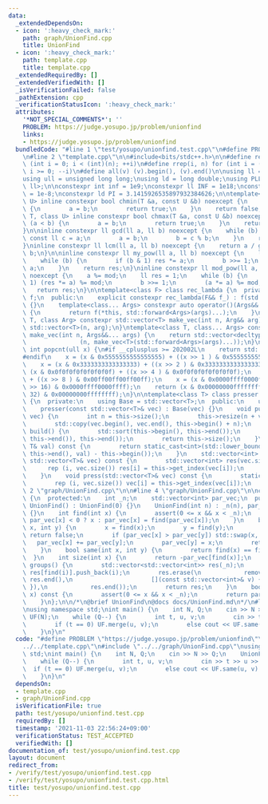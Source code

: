 ```yaml
---
data:
  _extendedDependsOn:
  - icon: ':heavy_check_mark:'
    path: graph/UnionFind.cpp
    title: UnionFind
  - icon: ':heavy_check_mark:'
    path: template.cpp
    title: template.cpp
  _extendedRequiredBy: []
  _extendedVerifiedWith: []
  _isVerificationFailed: false
  _pathExtension: cpp
  _verificationStatusIcon: ':heavy_check_mark:'
  attributes:
    '*NOT_SPECIAL_COMMENTS*': ''
    PROBLEM: https://judge.yosupo.jp/problem/unionfind
    links:
    - https://judge.yosupo.jp/problem/unionfind
  bundledCode: "#line 1 \"test/yosupo/unionfind.test.cpp\"\n#define PROBLEM \"https://judge.yosupo.jp/problem/unionfind\"\
    \n#line 2 \"template.cpp\"\n\n#include<bits/stdc++.h>\n\n#define rep(i, n) for\
    \ (int i = 0; i < (int)(n); ++i)\n#define rrep(i, n) for (int i = (int)(n) - 1;\
    \ i >= 0; --i)\n#define all(v) (v).begin(), (v).end()\n\nusing ll = long long;\n\
    using ull = unsigned long long;\nusing ld = long double;\nusing PLL = std::pair<ll,\
    \ ll>;\n\nconstexpr int inf = 1e9;\nconstexpr ll INF = 1e18;\nconstexpr ld EPS\
    \ = 1e-8;\nconstexpr ld PI = 3.1415926535897932384626;\n\ntemplate<class T, class\
    \ U> inline constexpr bool chmin(T &a, const U &b) noexcept {\n    if (a > b)\
    \ {\n        a = b;\n        return true;\n    }\n    return false;\n}\ntemplate<class\
    \ T, class U> inline constexpr bool chmax(T &a, const U &b) noexcept {\n    if\
    \ (a < b) {\n        a = b;\n        return true;\n    }\n    return false;\n\
    }\n\ninline constexpr ll gcd(ll a, ll b) noexcept {\n    while (b) {\n       \
    \ const ll c = a;\n        a = b;\n        b = c % b;\n    }\n    return a;\n\
    }\ninline constexpr ll lcm(ll a, ll b) noexcept {\n    return a / gcd(a, b) *\
    \ b;\n}\n\ninline constexpr ll my_pow(ll a, ll b) noexcept {\n    ll res = 1;\n\
    \    while (b) {\n        if (b & 1) res *= a;\n        b >>= 1;\n        a *=\
    \ a;\n    }\n    return res;\n}\ninline constexpr ll mod_pow(ll a, ll b, ll mod)\
    \ noexcept {\n    a %= mod;\n    ll res = 1;\n    while (b) {\n        if (b &\
    \ 1) (res *= a) %= mod;\n        b >>= 1;\n        (a *= a) %= mod;\n    }\n \
    \   return res;\n}\n\ntemplate<class F> class rec_lambda {\n  private:\n    F\
    \ f;\n  public:\n    explicit constexpr rec_lambda(F&& f_) : f(std::forward<F>(f_))\
    \ {}\n    template<class... Args> constexpr auto operator()(Args&&... args) const\
    \ {\n        return f(*this, std::forward<Args>(args)...);\n    }\n};\n\ntemplate<class\
    \ T, class Arg> constexpr std::vector<T> make_vec(int n, Arg&& arg) {\n    return\
    \ std::vector<T>(n, arg);\n}\ntemplate<class T, class... Args> constexpr auto\
    \ make_vec(int n, Args&&... args) {\n    return std::vector<decltype(make_vec<T>(args...))>\n\
    \               (n, make_vec<T>(std::forward<Args>(args)...));\n}\n\ninline constexpr\
    \ int popcnt(ull x) {\n#if __cplusplus >= 202002L\n    return std::popcount(x);\n\
    #endif\n    x = (x & 0x5555555555555555) + ((x >> 1 ) & 0x5555555555555555);\n\
    \    x = (x & 0x3333333333333333) + ((x >> 2 ) & 0x3333333333333333);\n    x =\
    \ (x & 0x0f0f0f0f0f0f0f0f) + ((x >> 4 ) & 0x0f0f0f0f0f0f0f0f);\n    x = (x & 0x00ff00ff00ff00ff)\
    \ + ((x >> 8 ) & 0x00ff00ff00ff00ff);\n    x = (x & 0x0000ffff0000ffff) + ((x\
    \ >> 16) & 0x0000ffff0000ffff);\n    return (x & 0x00000000ffffffff) + ((x >>\
    \ 32) & 0x00000000ffffffff);\n}\n\ntemplate<class T> class presser : public std::vector<T>\
    \ {\n  private:\n    using Base = std::vector<T>;\n  public:\n    using Base::Base;\n\
    \    presser(const std::vector<T>& vec) : Base(vec) {}\n    void push(const std::vector<T>&\
    \ vec) {\n        int n = this->size();\n        this->resize(n + vec.size());\n\
    \        std::copy(vec.begin(), vec.end(), this->begin() + n);\n    }\n    int\
    \ build() {\n        std::sort(this->begin(), this->end());\n        this->erase(std::unique(this->begin(),\
    \ this->end()), this->end());\n        return this->size();\n    }\n    int get_index(const\
    \ T& val) const {\n        return static_cast<int>(std::lower_bound(this->begin(),\
    \ this->end(), val) - this->begin());\n    }\n    std::vector<int> pressed(const\
    \ std::vector<T>& vec) const {\n        std::vector<int> res(vec.size());\n  \
    \      rep (i, vec.size()) res[i] = this->get_index(vec[i]);\n        return res;\n\
    \    }\n    void press(std::vector<T>& vec) const {\n        static_assert(std::is_integral<T>::value);\n\
    \        rep (i, vec.size()) vec[i] = this->get_index(vec[i]);\n    }\n};\n#line\
    \ 2 \"graph/UnionFind.cpp\"\n\n#line 4 \"graph/UnionFind.cpp\"\n\nclass UnionFind\
    \ {\n  protected:\n    int _n;\n    std::vector<int> par_vec;\n  public:\n   \
    \ UnionFind() : UnionFind(0) {}\n    UnionFind(int n) : _n(n), par_vec(n, -1)\
    \ {}\n    int find(int x) {\n        assert(0 <= x && x < _n);\n        return\
    \ par_vec[x] < 0 ? x : par_vec[x] = find(par_vec[x]);\n    }\n    bool merge(int\
    \ x, int y) {\n        x = find(x);\n        y = find(y);\n        if (x == y)\
    \ return false;\n        if (par_vec[x] > par_vec[y]) std::swap(x, y);\n     \
    \   par_vec[x] += par_vec[y];\n        par_vec[y] = x;\n        return true;\n\
    \    }\n    bool same(int x, int y) {\n        return find(x) == find(y);\n  \
    \  }\n    int size(int x) {\n        return -par_vec[find(x)];\n    }\n    std::vector<std::vector<int>>\
    \ groups() {\n        std::vector<std::vector<int>> res(_n);\n        rep(i, _n)\
    \ res[find(i)].push_back(i);\n        res.erase(\n            remove_if(res.begin(),\
    \ res.end(),\n                      [](const std::vector<int>& v) { return v.empty();\
    \ }),\n            res.end());\n        return res;\n    }\n    bool is_root(int\
    \ x) const {\n        assert(0 <= x && x < _n);\n        return par_vec[x] < 0;\n\
    \    }\n};\n\n/*\n@brief UnionFind\n@docs docs/UnionFind.md\n*/\n#line 4 \"test/yosupo/unionfind.test.cpp\"\
    \nusing namespace std;\nint main() {\n    int N, Q;\n    cin >> N >> Q;\n    UnionFind\
    \ UF(N);\n    while (Q--) {\n        int t, u, v;\n        cin >> t >> u >> v;\n\
    \        if (t == 0) UF.merge(u, v);\n        else cout << UF.same(u, v) << endl;\n\
    \    }\n}\n"
  code: "#define PROBLEM \"https://judge.yosupo.jp/problem/unionfind\"\n#include \"\
    ../../template.cpp\"\n#include \"../../graph/UnionFind.cpp\"\nusing namespace\
    \ std;\nint main() {\n    int N, Q;\n    cin >> N >> Q;\n    UnionFind UF(N);\n\
    \    while (Q--) {\n        int t, u, v;\n        cin >> t >> u >> v;\n      \
    \  if (t == 0) UF.merge(u, v);\n        else cout << UF.same(u, v) << endl;\n\
    \    }\n}\n"
  dependsOn:
  - template.cpp
  - graph/UnionFind.cpp
  isVerificationFile: true
  path: test/yosupo/unionfind.test.cpp
  requiredBy: []
  timestamp: '2021-11-03 22:56:24+09:00'
  verificationStatus: TEST_ACCEPTED
  verifiedWith: []
documentation_of: test/yosupo/unionfind.test.cpp
layout: document
redirect_from:
- /verify/test/yosupo/unionfind.test.cpp
- /verify/test/yosupo/unionfind.test.cpp.html
title: test/yosupo/unionfind.test.cpp
---
```

